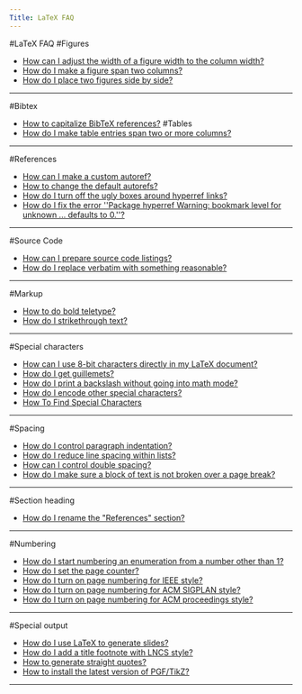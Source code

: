 ```yaml
---
Title: LaTeX FAQ
---
```

#LaTeX FAQ
#Figures
- [How can I adjust the width of a figure width to the column width?](%base_url%/wiki/faq/latex/howToAdjustFigureToColumnWidth)
- [How do I make a figure span two columns?](%base_url%/wiki/faq/latex/howToMakeFiguresSpanColumns)
- [How do I place two figures side by side?](%base_url%/wiki/faq/latex/howToPlaceFiguresSideBySide)

---
#Bibtex
- [How to capitalize BibTeX references?](%base_url%/wiki/faq/latex/howToCapitalizeReferences)
#Tables
- [How do I make table entries span two or more columns?](%base_url%/wiki/faq/latex/howToMakeTablesSpanColumns)

---
#References
- [How can I make a custom autoref?](%base_url%/wiki/faq/latex/howToMakeACustomAutoref)
- [How to change the default autorefs?](%base_url%/wiki/faq/latex/howToChangeDefaultAutoRefs)
- [How do I turn off the ugly boxes around hyperref links?](%base_url%/wiki/faq/latex/howToFormatHyperRefs)
- [How do I fix the error ''Package hyperref Warning: bookmark level for unknown ... defaults to 0.''?](%base_url%/wiki/faq/latex/howToFixHyperrefAuthorError)

---
#Source Code
- [How can I prepare source code listings?](%base_url%/wiki/faq/latex/howToListSourceCode)
- [How do I replace verbatim with something reasonable?](%base_url%/wiki/faq/latex/howToReplaceVerbatim)

---
#Markup
- [How to do bold teletype?](%base_url%/wiki/faq/latex/howToEmboldenTeletype)
- [How do I strikethrough text?](%base_url%/wiki/faq/latex/howToStrikeThroughText)

---
#Special characters
- [How can I use 8-bit characters directly in my LaTeX document?](%base_url%/wiki/faq/latex/howToEnable8bitChars)
- [How do I get guillemets?](%base_url%/wiki/faq/latex/howToEnableGuillemets)
- [How do I print a backslash without going into math mode?](%base_url%/wiki/faq/latex/howToPrintABackslash)
- [How do I encode other special characters?](%base_url%/wiki/faq/latex/howToEncodeSpecialCharacters)
- [How To Find Special Characters](%base_url%/wiki/faq/latex/howToFindSpecialCharacters)

---
#Spacing
- [How do I control paragraph indentation?](%base_url%/wiki/faq/latex/howToControlIndentation)
- [How do I reduce line spacing within lists?](%base_url%/wiki/faq/latex/howToReduceListSpacing)
- [How can I control double spacing?](%base_url%/wiki/faq/latex/howToDoubleSpace)
- [How do I make sure a block of text is not broken over a page break?](%base_url%/wiki/faq/latex/howToControlPageBreaks)

---
#Section heading
- [How do I rename the "References" section?](%base_url%/wiki/faq/latex/howToRenamereferences)

---
#Numbering
- [How do I start numbering an enumeration from a number other than 1?](%base_url%/wiki/faq/latex/howToStartNumbering)
- [How do I set the page counter?](%base_url%/wiki/faq/latex/howDoISetThePageCounter)
- [How do I turn on page numbering for IEEE style?](%base_url%/wiki/faq/latex/howToTurnOnPageNumberingForIEEE)
- [How do I turn on page numbering for ACM SIGPLAN style?](%base_url%/wiki/faq/latex/howToTurnOnPageNumberingForSIGPLAN)
- [How do I turn on page numbering for ACM proceedings style?](%base_url%/wiki/faq/latex/howToTurnOnPageNumberingForACM)

---
#Special output
- [How do I use LaTeX to generate slides?](%base_url%/wiki/faq/latex/howToProduceSlides)
- [How do I add a title footnote with LNCS style?](%base_url%/wiki/faq/latex/howToAddLNCSTitleFootnotes)
- [How to generate straight quotes?](%base_url%/wiki/faq/latex/howToGenerateStraightQuotes)
- [How to install the latest version of PGF/TikZ?](%base_url%/wiki/faq/latex/howToInstallPGFCVS)

---
